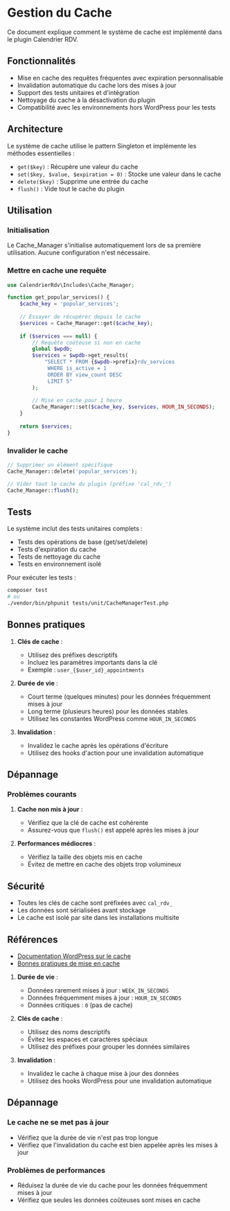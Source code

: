 # Gestion du Cache

Ce document explique comment le système de cache est implémenté dans le plugin Calendrier RDV.

## Fonctionnalités

- Mise en cache des requêtes fréquentes avec expiration personnalisable
- Invalidation automatique du cache lors des mises à jour
- Support des tests unitaires et d'intégration
- Nettoyage du cache à la désactivation du plugin
- Compatibilité avec les environnements hors WordPress pour les tests

## Architecture

Le système de cache utilise le pattern Singleton et implémente les méthodes essentielles :

- `get($key)` : Récupère une valeur du cache
- `set($key, $value, $expiration = 0)` : Stocke une valeur dans le cache
- `delete($key)` : Supprime une entrée du cache
- `flush()` : Vide tout le cache du plugin

## Utilisation

### Initialisation

Le Cache_Manager s'initialise automatiquement lors de sa première utilisation. Aucune configuration n'est nécessaire.

### Mettre en cache une requête

```php
use CalendrierRdv\Includes\Cache_Manager;

function get_popular_services() {
    $cache_key = 'popular_services';
    
    // Essayer de récupérer depuis le cache
    $services = Cache_Manager::get($cache_key);
    
    if ($services === null) {
        // Requête coûteuse si non en cache
        global $wpdb;
        $services = $wpdb->get_results(
            "SELECT * FROM {$wpdb->prefix}rdv_services 
             WHERE is_active = 1 
             ORDER BY view_count DESC 
             LIMIT 5"
        );
        
        // Mise en cache pour 1 heure
        Cache_Manager::set($cache_key, $services, HOUR_IN_SECONDS);
    }
    
    return $services;
}
```

### Invalider le cache

```php
// Supprimer un élément spécifique
Cache_Manager::delete('popular_services');

// Vider tout le cache du plugin (préfixe 'cal_rdv_')
Cache_Manager::flush();
```

## Tests

Le système inclut des tests unitaires complets :

- Tests des opérations de base (get/set/delete)
- Tests d'expiration du cache
- Tests de nettoyage du cache
- Tests en environnement isolé

Pour exécuter les tests :

```bash
composer test
# ou
./vendor/bin/phpunit tests/unit/CacheManagerTest.php
```

## Bonnes pratiques

1. **Clés de cache** :
   - Utilisez des préfixes descriptifs
   - Incluez les paramètres importants dans la clé
   - Exemple : `user_{$user_id}_appointments`

2. **Durée de vie** :
   - Court terme (quelques minutes) pour les données fréquemment mises à jour
   - Long terme (plusieurs heures) pour les données stables
   - Utilisez les constantes WordPress comme `HOUR_IN_SECONDS`

3. **Invalidation** :
   - Invalidez le cache après les opérations d'écriture
   - Utilisez des hooks d'action pour une invalidation automatique

## Dépannage

### Problèmes courants

1. **Cache non mis à jour** :
   - Vérifiez que la clé de cache est cohérente
   - Assurez-vous que `flush()` est appelé après les mises à jour

2. **Performances médiocres** :
   - Vérifiez la taille des objets mis en cache
   - Évitez de mettre en cache des objets trop volumineux

## Sécurité

- Toutes les clés de cache sont préfixées avec `cal_rdv_`
- Les données sont sérialisées avant stockage
- Le cache est isolé par site dans les installations multisite

## Références

- [Documentation WordPress sur le cache](https://developer.wordpress.org/apis/handbook/caching/)
- [Bonnes pratiques de mise en cache](https://www.smashingmagazine.com/2016/09/making-a-service-worker/)

1. **Durée de vie** : 
   - Données rarement mises à jour : `WEEK_IN_SECONDS`
   - Données fréquemment mises à jour : `HOUR_IN_SECONDS`
   - Données critiques : `0` (pas de cache)

2. **Clés de cache** :
   - Utilisez des noms descriptifs
   - Évitez les espaces et caractères spéciaux
   - Utilisez des préfixes pour grouper les données similaires

3. **Invalidation** :
   - Invalidez le cache à chaque mise à jour des données
   - Utilisez des hooks WordPress pour une invalidation automatique

## Dépannage

### Le cache ne se met pas à jour
- Vérifiez que la durée de vie n'est pas trop longue
- Vérifiez que l'invalidation du cache est bien appelée après les mises à jour

### Problèmes de performances
- Réduisez la durée de vie du cache pour les données fréquemment mises à jour
- Vérifiez que seules les données coûteuses sont mises en cache
